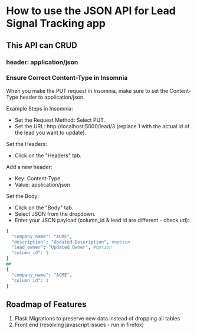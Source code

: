 # How to use the JSON API for Lead Signal Tracking app

## This API can CRUD

### header: application/json

### Ensure Correct Content-Type in Insomnia

When you make the PUT request in Insomnia, make sure to set the Content-Type header to application/json.

Example Steps in Insomnia:

* Set the Request Method: Select PUT.
* Set the URL: http://localhost:5000/lead/3 (replace 1 with the actual id of the lead you want to update).

Set the Headers:
* Click on the "Headers" tab.

Add a new header:
* Key: Content-Type
* Value: application/json

Set the Body:
* Click on the "Body" tab.
* Select JSON from the dropdown.
* Enter your JSON payload (column_id & lead id are different - check url):

```py
{
  "company_name": "ACME",
  "description": "Updated Description", #option
  "lead_owner": "Updated Owner", #option
  "column_id": 1
}
or
{
  "company_name": "ACME",
  "column_id": 1
}

```

## Roadmap of Features

1. Flask Migrations to preserve new data instead of dropping all tables
2. Front end (resolving javascript issues - run in firefox) 
